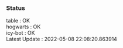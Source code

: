 ### Status


table : OK  
hogwarts : OK  
icy-bot : OK  
Latest Update : 2022-05-08 22:08:20.863914
